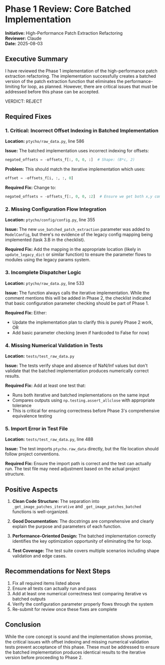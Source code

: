 # Phase 1 Review: Core Batched Implementation

**Initiative:** High-Performance Patch Extraction Refactoring  
**Reviewer:** Claude  
**Date:** 2025-08-03  

## Executive Summary

I have reviewed the Phase 1 implementation of the high-performance patch extraction refactoring. The implementation successfully creates a batched version of the patch extraction function that eliminates the performance-limiting for loop, as planned. However, there are critical issues that must be addressed before this phase can be accepted.

VERDICT: REJECT

## Required Fixes

### 1. **Critical: Incorrect Offset Indexing in Batched Implementation**

**Location:** `ptycho/raw_data.py`, line 586

**Issue:** The batched implementation uses incorrect indexing for offsets:
```python
negated_offsets = -offsets_f[:, 0, 0, :]  # Shape: (B*c, 2)
```

**Problem:** This should match the iterative implementation which uses:
```python
offset = -offsets_f[i, :, :, 0]
```

**Required Fix:** Change to:
```python
negated_offsets = -offsets_f[:, 0, 0, :2]  # Ensure we get both x,y components
```

### 2. **Missing Configuration Flow Integration**

**Location:** `ptycho/config/config.py`, line 355

**Issue:** The new `use_batched_patch_extraction` parameter was added to `ModelConfig`, but there's no evidence of the legacy config mapping being implemented (task 3.B in the checklist).

**Required Fix:** Add the mapping in the appropriate location (likely in `update_legacy_dict` or similar function) to ensure the parameter flows to modules using the legacy params system.

### 3. **Incomplete Dispatcher Logic**

**Location:** `ptycho/raw_data.py`, line 533

**Issue:** The function always calls the iterative implementation. While the comment mentions this will be added in Phase 2, the checklist indicated that basic configuration parameter checking should be part of Phase 1.

**Required Fix:** Either:
- Update the implementation plan to clarify this is purely Phase 2 work, OR
- Add basic parameter checking (even if hardcoded to False for now)

### 4. **Missing Numerical Validation in Tests**

**Location:** `tests/test_raw_data.py`

**Issue:** The tests verify shape and absence of NaN/Inf values but don't validate that the batched implementation produces numerically correct results.

**Required Fix:** Add at least one test that:
- Runs both iterative and batched implementations on the same input
- Compares outputs using `np.testing.assert_allclose` with appropriate tolerance
- This is critical for ensuring correctness before Phase 3's comprehensive equivalence testing

### 5. **Import Error in Test File**

**Location:** `tests/test_raw_data.py`, line 488

**Issue:** The test imports `ptycho.raw_data` directly, but the file location should follow project conventions.

**Required Fix:** Ensure the import path is correct and the test can actually run. The test file may need adjustment based on the actual project structure.

## Positive Aspects

1. **Clean Code Structure:** The separation into `_get_image_patches_iterative` and `_get_image_patches_batched` functions is well-organized.

2. **Good Documentation:** The docstrings are comprehensive and clearly explain the purpose and parameters of each function.

3. **Performance-Oriented Design:** The batched implementation correctly identifies the key optimization opportunity of eliminating the for loop.

4. **Test Coverage:** The test suite covers multiple scenarios including shape validation and edge cases.

## Recommendations for Next Steps

1. Fix all required items listed above
2. Ensure all tests can actually run and pass
3. Add at least one numerical correctness test comparing iterative vs batched outputs
4. Verify the configuration parameter properly flows through the system
5. Re-submit for review once these fixes are complete

## Conclusion

While the core concept is sound and the implementation shows promise, the critical issues with offset indexing and missing numerical validation tests prevent acceptance of this phase. These must be addressed to ensure the batched implementation produces identical results to the iterative version before proceeding to Phase 2.